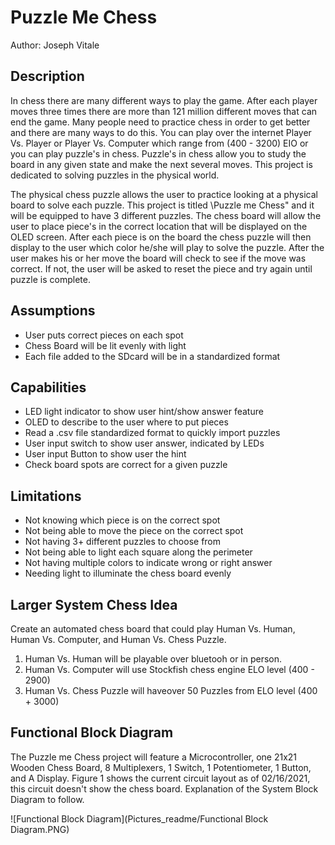 # Puzzle Me Chess

Author: Joseph Vitale

## Description

In chess there are many different ways to play the game. After each player moves three times
there are more than 121 million different moves that can end the game. Many people need to
practice chess in order to get better and there are many ways to do this. You can play over
the internet Player Vs. Player or Player Vs. Computer which range from (400 - 3200) EIO or
you can play puzzle's in chess. Puzzle's in chess allow you to study the board in any given state
and make the next several moves. This project is dedicated to solving puzzles in the physical world.

The physical chess puzzle allows the user to practice looking at a physical board to solve each puzzle.
This project is titled \Puzzle me Chess" and it will be equipped to have 3 different puzzles. The
chess board will allow the user to place piece's in the correct location that will be displayed on the
OLED screen. After each piece is on the board the chess puzzle will then display to the user which
color he/she will play to solve the puzzle. After the user makes his or her move the board will check
to see if the move was correct. If not, the user will be asked to reset the piece and try again until
puzzle is complete.

## Assumptions

* User puts correct pieces on each spot
* Chess Board will be lit evenly with light
* Each file added to the SDcard will be in a standardized format
  
## Capabilities

* LED light indicator to show user hint/show answer feature
* OLED to describe to the user where to put pieces
* Read a .csv file standardized format to quickly import puzzles
* User input switch to show user answer, indicated by LEDs
* User input Button to show user the hint
* Check board spots are correct for a given puzzle

## Limitations

* Not knowing which piece is on the correct spot
* Not being able to move the piece on the correct spot
* Not having 3+ different puzzles to choose from
* Not being able to light each square along the perimeter
* Not having multiple colors to indicate wrong or right answer
* Needing light to illuminate the chess board evenly

## Larger System Chess Idea

Create an automated chess board that could play Human Vs. Human, Human Vs. Computer, and Human Vs. Chess Puzzle.

  1. Human Vs. Human will be playable over bluetooh or in person.
  2. Human Vs. Computer will use Stockfish chess engine ELO level (400 - 2900)
  3. Human Vs. Chess Puzzle will haveover 50 Puzzles from ELO level (400 + 3000)

## Functional Block Diagram

The Puzzle me Chess project will feature a Microcontroller, one 21x21 Wooden Chess Board, 8
Multiplexers, 1 Switch, 1 Potentiometer, 1 Button, and A Display. Figure 1 shows the current
circuit layout as of 02/16/2021, this circuit doesn't show the chess board. Explanation of the
System Block Diagram to follow.

![Functional Block Diagram](Pictures_readme/Functional Block Diagram.PNG)
